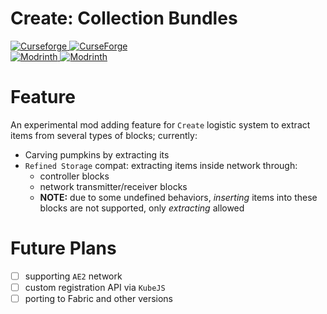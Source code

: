 # Create: Collection Bundles

[![Curseforge](https://badges.moddingx.org/curseforge/versions/TODO) ![CurseForge](https://badges.moddingx.org/curseforge/downloads/TODO)](https://www.curseforge.com/minecraft/mc-mods/TODO)  
[![Modrinth](https://badges.moddingx.org/modrinth/versions/TODO) ![Modrinth](https://badges.moddingx.org/modrinth/downloads/TODO)](https://modrinth.com/mod/TODO)

# Feature

An experimental mod adding feature for `Create` logistic system to extract items from several types of blocks; currently:

-   Carving pumpkins by extracting its
-   `Refined Storage` compat: extracting items inside network through:
    -   controller blocks
    -   network transmitter/receiver blocks
    -   **NOTE:** due to some undefined behaviors, _inserting_ items into these blocks are not supported, only _extracting_ allowed

# Future Plans

-   [ ] supporting `AE2` network
-   [ ] custom registration API via `KubeJS`
-   [ ] porting to Fabric and other versions
